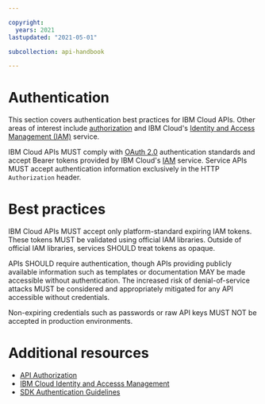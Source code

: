 ```yaml
---

copyright:
  years: 2021
lastupdated: "2021-05-01"

subcollection: api-handbook

---
```


# Authentication

This section covers authentication best practices for IBM Cloud APIs.  Other areas of interest include [authorization](/docs/api-handbook?topic=api-handbook-authorization) and IBM Cloud's [Identity and Access Management (IAM)](/docs/account?topic=account-iamoverview) service.  

IBM Cloud APIs MUST comply with [OAuth 2.0](https://oauth.net/2/) authentication standards and accept Bearer tokens provided by IBM Cloud's [IAM](https://cloud.ibm.com/iam/overview) service. Service APIs MUST accept authentication information exclusively in the HTTP `Authorization` header.

# Best practices
IBM Cloud APIs MUST accept only platform-standard expiring IAM tokens.  These tokens MUST be validated using official IAM libraries. Outside of official IAM libraries, services SHOULD treat tokens as opaque.

APIs SHOULD require authentication, though APIs providing publicly available information such as templates or documentation MAY be made accessible without authentication.  The increased risk of denial-of-service attacks MUST be considered and appropriately mitigated for any API accessible without credentials.

Non-expiring credentials such as passwords or raw API keys MUST NOT be accepted in production environments.


# Additional resources

* [API Authorization](/docs/api-handbook?topic=api-handbook-authorization)
* [IBM Cloud Identity and Accesss Management](/docs/account?topic=account-iamoverview)
* [SDK Authentication Guidelines](https://github.com/IBM/ibm-cloud-sdk-common#authentication)
